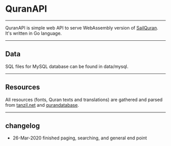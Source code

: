 # QuranAPI
----

QuranAPI is simple web API to serve WebAssembly version of [SailQuran](https://github.com/fpermana/sailquran). It's written in Go language.

----
## Data
SQL files for MySQL database can be found in data/mysql.

----
## Resources
All resources (fonts, Quran texts and translations) are gathered and parsed from [tanzil.net](http://tanzil.net) and [qurandatabase](http://qurandatabase.org/).

----
## changelog
* 26-Mar-2020 finished paging, searching, and general end point

